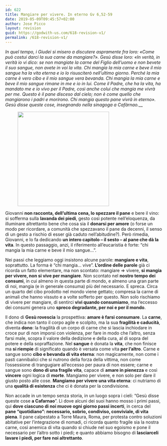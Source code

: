 ```yaml
---
id: 622
title: Mangiare per vivere. In eterno Gv 6,52-59
date: 2019-05-09T09:45:57+02:00
author: Jose Picco
layout: revision
guid: https://godwith-us.com/618-revision-v1/
permalink: /618-revision-v1/
---
```

_In quel tempo, i Giudei si misero a discutere aspramente fra loro: «Come può costui darci la sua carne da mangiare?». Gesù disse loro: «In verità, in verità io vi dico: se non mangiate la carne del Figlio dell&#8217;uomo e non bevete il suo sangue, non avete in voi la vita. Chi mangia la mia carne e beve il mio sangue ha la vita eterna e io lo risusciterò nell&#8217;ultimo giorno. Perché la mia carne è vero cibo e il mio sangue vera bevanda. Chi mangia la mia carne e beve il mio sangue rimane in me e io in lui. Come il Padre, che ha la vita, ha mandato me e io vivo per il Padre, così anche colui che mangia me vivrà per me. Questo è il pane disceso dal cielo; non è come quello che mangiarono i padri e morirono. Chi mangia questo pane vivrà in eterno». Gesù disse queste cose, insegnando nella sinagoga a Cafàrnao.___

<div class="wp-block-image">
  <figure class="aligncenter is-resized"><img src="https://godwith-us.com/wp-content/uploads/2019/05/Ultima-cena-1.jpg" alt="" class="wp-image-621" width="293" height="303" srcset="https://incercadidio.com/wp-content/uploads/2019/05/Ultima-cena-1.jpg 534w, https://incercadidio.com/wp-content/uploads/2019/05/Ultima-cena-1-290x300.jpg 290w" sizes="(max-width: 293px) 100vw, 293px" /></figure>
</div>

Giovanni **non racconta, dell’ultima cena, lo spezzare il pane** e bere il vino: si sofferma sulla **lavanda dei piedi**, gesto così potente nell’eloquenza, da illuminare altrettanto bene che cosa sia il **donarsi per amore** (o forse un modo per ricordare, a comunità che spezzavano il pane da decenni, il senso di un gesto a rischio di esser già caduto nell’abitudine?). Però rimedia, Giovanni, e lo fa dedicando **un intero capitolo – il sesto – al pane che dà la vita**. In questo passaggio, anzi, il riferimento all’eucaristia è forte: “chi mangia la mia carne e beve il mio sangue…”.

Nei passi che leggiamo oggi insistono alcune parole: **mangiare e vita**, soprattutto. La forma è “chi mangia… vive”. **L’ordine delle parole** già ci ricorda un fatto elementare, ma non scontato: mangiare => vivere, **si mangia per vivere, non si vive per mangiare**. Non scontato nel **nostro tempo dei consumi**, in cui almeno in questa parte di mondo, e almeno una gran parte di noi, mangia (e in generale consuma) più del necessario. E spreca. Circa un quarto del cibo prodotto nel mondo viene gettato; compresa la carne di animali che hanno vissuto e a volte sofferto per questo. Non solo rischiamo di vivere per mangiare, di sentirci **vivi quando consumiamo**, ma l’eccesso dei consumi genera uno **spreco degradante, per noi e per il mondo**.

Il dono di **Gesù rovescia** la prospettiva: **amare è farsi consumare**. La **carne**, che indica non tanto il corpo agile e scolpito, ma la sua **fragilità e caducità**, diventa **dono**: la fragilità di un corpo di carne che si lascia inchiodare in croce pur di non imporsi con violenza, per fare in modo che l’altro, senza farsi male, scopra il valore della dedizione e della cura, al di sopra del potere e della sopraffazione. Nel **sangue** è donata la **vita**, che non finisce ma **si riempie** di significato quando è versata come vita **per l’altro**. Carne e sangue sono **cibo e bevanda di vita eterna**: non magicamente, non come i pasti cannibalici che si nutrono della forza della vittima, non come l’ossessione di trangugiare all’eccesso per paura di non essere; carne e sangue sono **dono di una fragile vita**, capace di **amare in pienezza** e così **vincere** ogni logica di **morte**. Mangiamo per vivere, e non solo per dare il giusto posto alle cose. **Mangiamo per vivere una vita eterna**: ci nutriamo di una **qualità di esistenza** che ci è donata per la condivisione.

Non accade in un tempo senza storia, in un luogo sopra i cieli: “Gesù disse queste cose **a Cafarnao**”. Lì dove alcuni dei suoi hanno mosso i primi passi, qui **dove ciascuno di noi muove ogni giorno passi incerti**, in cerca del **pane “quotidiano”: necessario, sobrio, condiviso, conviviale, di vita piena**. Il pane calpestato a Torre Maura, Roma, per protesta contro soluzioni abitative per l’integrazione di nomadi, ci ricorda quanto fragile sia la nostra carne, così anemica di vita quando si chiude nel suo egoismo e pone il necessario per l’altro sotto i piedi; e quanto abbiamo bisogno di **lasciarceli lavare i piedi, per fare noi altrettanto**.